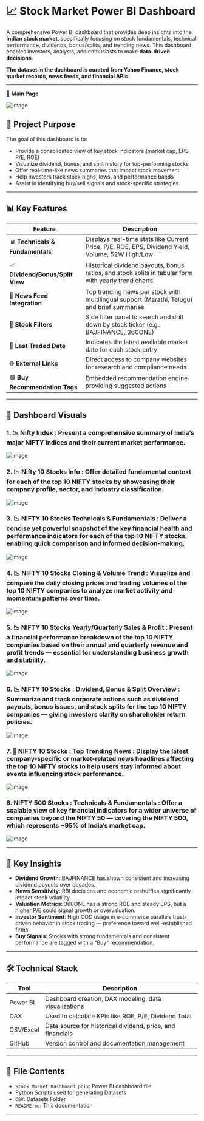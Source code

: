 # 📈 Stock Market Power BI Dashboard

A comprehensive Power BI dashboard that provides deep insights into the **Indian stock market**, specifically focusing on stock fundamentals, technical performance, dividends, bonus/splits, and trending news. This dashboard enables investors, analysts, and enthusiasts to make **data-driven decisions**.

**The dataset in the dashboard is curated from Yahoo Finance, stock market records, news feeds, and financial APIs.**

---
📌 **Main Page**

![image](https://github.com/user-attachments/assets/00fbe065-c6a2-4213-9611-b5c1a2383f1f)

## 📌 Project Purpose

The goal of this dashboard is to:

- Provide a consolidated view of key stock indicators (market cap, EPS, P/E, ROE)
- Visualize dividend, bonus, and split history for top-performing stocks
- Offer real-time-like news summaries that impact stock movement
- Help investors track stock highs, lows, and performance bands
- Assist in identifying buy/sell signals and stock-specific strategies

---

## 📊 Key Features

| Feature                  | Description |
|--------------------------|-------------|
| 📊 **Technicals & Fundamentals** | Displays real-time stats like Current Price, P/E, ROE, EPS, Dividend Yield, Volume, 52W High/Low |
| 📈 **Dividend/Bonus/Split View** | Historical dividend payouts, bonus ratios, and stock splits in tabular form with yearly trend charts |
| 📰 **News Feed Integration** | Top trending news per stock with multilingual support (Marathi, Telugu) and brief summaries |
| 📌 **Stock Filters** | Side filter panel to search and drill down by stock ticker (e.g., BAJFINANCE, 360ONE) |
| 📆 **Last Traded Date** | Indicates the latest available market date for each stock entry |
| 🌐 **External Links** | Direct access to company websites for research and compliance needs |
| 🟢 **Buy Recommendation Tags** | Embedded recommendation engine providing suggested actions |

---

## 📍 Dashboard Visuals


### 1. 📉  **Nifty Index** : Present a comprehensive summary of India’s major NIFTY indices and their current market performance.

![image](https://github.com/user-attachments/assets/0e34822a-b52b-42fb-81d6-cd561cc0ff6f)


### 2. 📉 **Nifty 10 Stocks Info** : Offer detailed fundamental context for each of the top 10 NIFTY stocks by showcasing their company profile, sector, and industry classification.

![image](https://github.com/user-attachments/assets/0813b3f9-a76f-4313-a2e4-365b13e9ea8e)


### 3. 📉 **NIFTY 10 Stocks Technicals & Fundamentals** : Deliver a concise yet powerful snapshot of the key financial health and performance indicators for each of the top 10 NIFTY stocks, enabling quick comparison and informed decision-making.

![image](https://github.com/user-attachments/assets/2096aaf5-82d3-41ec-8310-4661907923c3)


### 4. 📉 **NIFTY 10 Stocks Closing & Volume Trend** :  Visualize and compare the daily closing prices and trading volumes of the top 10 NIFTY companies to analyze market activity and momentum patterns over time.

![image](https://github.com/user-attachments/assets/c00781da-919c-4a4e-84dd-d3907842c395)


### 5. 📉 **NIFTY 10 Stocks Yearly/Quarterly Sales & Profit** : Present a financial performance breakdown of the top 10 NIFTY companies based on their annual and quarterly revenue and profit trends — essential for understanding business growth and stability.

![image](https://github.com/user-attachments/assets/be4ca706-9af4-4524-ac63-fae4cacf43a4)


### 6. 📉 **NIFTY 10 Stocks : Dividend, Bonus & Split Overview** : Summarize and track corporate actions such as dividend payouts, bonus issues, and stock splits for the top 10 NIFTY companies — giving investors clarity on shareholder return policies.

![image](https://github.com/user-attachments/assets/02ccf230-6491-41a1-b5cb-1d9b6410281e)

### 7. 📰 **NIFTY 10 Stocks : Top Trending News** : Display the latest company-specific or market-related news headlines affecting the top 10 NIFTY stocks to help users stay informed about events influencing stock performance.

![image](https://github.com/user-attachments/assets/0cbe6c4b-b1bc-465d-afac-0e0efc588898)


### 8. NIFTY 500 Stocks : Technicals & Fundamentals : Offer a scalable view of key financial indicators for a wider universe of companies beyond the NIFTY 50 — covering the NIFTY 500, which represents ~95% of India’s market cap.

![image](https://github.com/user-attachments/assets/89beafe7-aefe-4d79-a578-e492ed06e647)

---

## 🧠 Key Insights

- **Dividend Growth**: BAJFINANCE has shown consistent and increasing dividend payouts over decades.
- **News Sensitivity**: RBI decisions and economic reshuffles significantly impact stock volatility.
- **Valuation Metrics**: 360ONE has a strong ROE and steady EPS, but a higher P/E could signal growth or overvaluation.
- **Investor Sentiment**: High COD usage in e-commerce parallels trust-driven behavior in stock trading — preference toward well-established firms.
- **Buy Signals**: Stocks with strong fundamentals and consistent performance are tagged with a “Buy” recommendation.

---

## 🛠️ Technical Stack

| Tool        | Description |
|-------------|-------------|
| Power BI    | Dashboard creation, DAX modeling, data visualizations |
| DAX         | Used to calculate KPIs like ROE, P/E, Dividend Total |
| CSV/Excel   | Data source for historical dividend, price, and financials |
| GitHub      | Version control and documentation management |

---

## 📂 File Contents

- `Stock_Market_Dashboard.pbix`: Power BI dashboard file
- Python Scripts used for generating Datasets
- `CSV`: Datasets Folder
- `README.md`: This documentation

---

